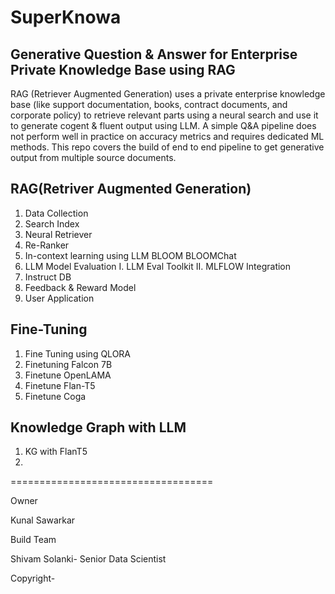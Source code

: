# SuperKnowa

## Generative Question & Answer for Enterprise Private Knowledge Base using RAG

RAG (Retriever Augmented Generation) uses a private enterprise knowledge base (like support documentation, books, contract documents, and corporate policy) to retrieve relevant parts using a neural search and use it to generate cogent & fluent output using LLM. A simple Q&A pipeline does not perform well in practice on accuracy metrics and requires dedicated ML methods. This repo covers the build of end to end pipeline to get generative output from multiple source documents.



## RAG(Retriver Augmented Generation)

1. Data Collection
2. Search Index
3. Neural Retriever
4. Re-Ranker
5. In-context learning using LLM
   BLOOM
   BLOOMChat
7. LLM Model Evaluation
   I. LLM Eval Toolkit
   II. MLFLOW Integration
8. Instruct DB
9. Feedback & Reward Model
10. User Application

## Fine-Tuning
1. Fine Tuning using QLORA
2. Finetuning Falcon 7B
3. Finetune OpenLAMA
4. Finetune Flan-T5
5. Finetune Coga


## Knowledge Graph with LLM
1. KG with FlanT5
2. 

===================================

Owner

Kunal Sawarkar

Build Team 

Shivam Solanki- Senior Data Scientist

Copyright-
